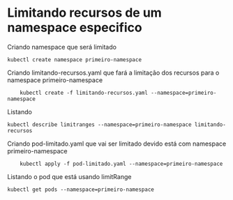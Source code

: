 # Limitando recursos de um namespace especifico


Criando namespace que será limitado
		
    kubectl create namespace primeiro-namespace

Criando limitando-recursos.yaml que fará a limitação dos recursos para o namespace primeiro-namespace

		kubectl create -f limitando-recursos.yaml --namespace=primeiro-namespace

Listando
	
    kubectl describe limitranges --namespace=primeiro-namespace limitando-recursos

Criando pod-limitado.yaml que vai ser limitado devido está com namespace primeiro-namespace

		kubectl apply -f pod-limitado.yaml --namespace=primeiro-namespace

Listando o pod que está usando limitRange

    kubectl get pods --namespace=primeiro-namespace



